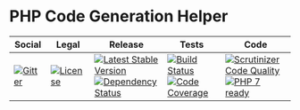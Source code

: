 # PHP Code Generation Helper

<table>
<thead>
<tr>
<th>Social</th>
<th>Legal</th>
<th>Release</th>
<th>Tests</th>
<th>Code</th>
</tr>
</thead>
<tbody>
<tr>
<td>
<a href="https://gitter.im/SetBased/php-abc?utm_source=badge&utm_medium=badge&utm_campaign=pr-badge"><img src="https://badges.gitter.im/SetBased/php-abc.svg" alt="Gitter"/></a>
</td>
<td>
<a href="https://packagist.org/packages/setbased/helper-code-store-php"><img src="https://poser.pugx.org/setbased/helper-code-store-php/license" alt="License"/></a>
</td>
<td>
<a href="https://packagist.org/packages/setbased/helper-code-store-php"><img src="https://poser.pugx.org/setbased/helper-code-store-php/v/stable" alt="Latest Stable Version"/></a><br/>
<a href="https://www.versioneye.com/user/projects/576b8a84fdabcd003c03193e"><img src="https://www.versioneye.com/user/projects/576b8a84fdabcd003c03193e/badge.svg?style=flat" alt="Dependency Status"/></a>
</td>
<td>
<a href="https://travis-ci.org/SetBased/php-helper-code-store-php"><img src="https://travis-ci.org/SetBased/php-helper-code-store-php.svg?branch=master" alt="Build Status"/></a><br/>
<a href="https://scrutinizer-ci.com/g/SetBased/php-helper-code-store-php/?branch=master"><img src="https://scrutinizer-ci.com/g/SetBased/php-helper-code-store-php/badges/coverage.png?b=master" alt="Code Coverage"/></a>
</td>
<td>
<a href="https://scrutinizer-ci.com/g/SetBased/php-helper-code-store-php/?branch=master"><img src="https://scrutinizer-ci.com/g/SetBased/php-helper-code-store-php/badges/quality-score.png?b=master" alt="Scrutinizer Code Quality"/></a><br/>
<a href="https://travis-ci.org/SetBased/php-helper-code-store-php"><img src="http://php7ready.timesplinter.ch/SetBased/php-helper-code-store-php/badge.svg" alt="PHP 7 ready"/></a>
</td>
</tr>
</tbody>
</table>
